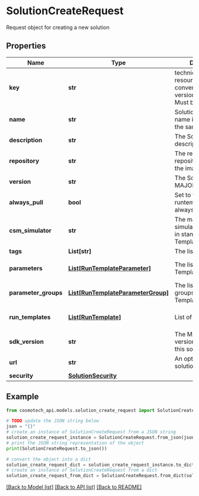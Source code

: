 # SolutionCreateRequest

Request object for creating a new solution

## Properties

Name | Type | Description | Notes
------------ | ------------- | ------------- | -------------
**key** | **str** | technical key for resource name convention and version grouping. Must be unique | 
**name** | **str** | Solution name. This name is displayed in the sample webApp | 
**description** | **str** | The Solution description | [optional] 
**repository** | **str** | The registry repository containing the image | 
**version** | **str** | The Solution version MAJOR.MINOR.PATCH | 
**always_pull** | **bool** | Set to true if the runtemplate wants to always pull the image | [optional] [default to False]
**csm_simulator** | **str** | The main Cosmo Tech simulator name used in standard Run Template | 
**tags** | **List[str]** | The list of tags | [optional] 
**parameters** | [**List[RunTemplateParameter]**](RunTemplateParameter.md) | The list of Run Template Parameters | [optional] [default to []]
**parameter_groups** | [**List[RunTemplateParameterGroup]**](RunTemplateParameterGroup.md) | The list of parameters groups for the Run Templates | [optional] [default to []]
**run_templates** | [**List[RunTemplate]**](RunTemplate.md) | List of Run Templates | [optional] [default to []]
**sdk_version** | **str** | The MAJOR.MINOR version used to build this solution | [optional] 
**url** | **str** | An optional URL link to solution page | [optional] 
**security** | [**SolutionSecurity**](SolutionSecurity.md) |  | [optional] 

## Example

```python
from cosmotech_api.models.solution_create_request import SolutionCreateRequest

# TODO update the JSON string below
json = "{}"
# create an instance of SolutionCreateRequest from a JSON string
solution_create_request_instance = SolutionCreateRequest.from_json(json)
# print the JSON string representation of the object
print(SolutionCreateRequest.to_json())

# convert the object into a dict
solution_create_request_dict = solution_create_request_instance.to_dict()
# create an instance of SolutionCreateRequest from a dict
solution_create_request_from_dict = SolutionCreateRequest.from_dict(solution_create_request_dict)
```
[[Back to Model list]](../README.md#documentation-for-models) [[Back to API list]](../README.md#documentation-for-api-endpoints) [[Back to README]](../README.md)


